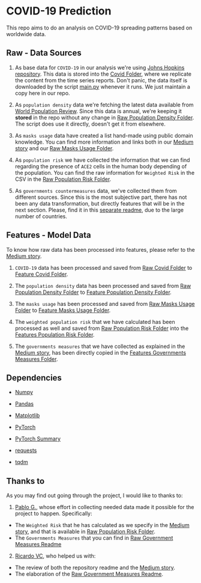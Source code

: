 # COVID-19 Prediction

This repo aims to do an analysis on COVID-19 spreading patterns based on worldwide data.

## Raw - Data Sources

1. As base data for `COVID-19` in our analysis we're using [Johns Hopkins repository](https://github.com/CSSEGISandData/COVID-19/tree/master/csse_covid_19_data/csse_covid_19_time_series). This data is stored into the [Covid Folder](./data/raw/covid/), where we replicate the content from the time series reports. Don't panic, the data itself is downloaded by the script [main.py](./main.py) whenever it runs. We just maintain a copy here in our repo.

2. As `population density` data we're fetching the latest data available from [World Population Review](https://worldpopulationreview.com/countries/). Since this data is annual, we're keeping it **stored** in the repo without any change in [Raw Population Density Folder](./data/raw/popden/). The script does use it directly, doesn't get it from elsewhere.

3. As `masks usage` data have created a list hand-made using public domain knowledge. You can find more information and links both in our [Medium story](https://medium.com/@alvmarrod/predicting-covid-19-cases-with-machine-learning-454780a3a773) and our [Raw Masks Usage Folder](./data/raw/masks/).

4. As `population risk` we have collected the information that we can find regarding the presence of `ACE2` cells in the human body depending of the population. You can find the raw information for `Weighted Risk` in the CSV in the [Raw Population Risk Folder](./data/raw/poprisk/).

5. As `governments countermeasures` data, we've collected them from different sources. Since this is the most subjective part, there has not been any data transformation, but directly features that will be in the next section. Please, find it in this [separate readme](./data/raw/govme/Readme.md), due to the large number of countries.

## Features - Model Data

To know how raw data has been processed into features, please refer to the [Medium story](https://medium.com/@alvmarrod/predicting-covid-19-cases-with-machine-learning-454780a3a773).

1. `COVID-19` data has been processed and saved from [Raw Covid Folder](./data/raw/covid/) to [Feature Covid Folder](./data/features/covid/).

2. The `population density` data has been processed and saved from [Raw Population Density Folder](./data/raw/popden/) to [Feature Population Density Folder](./data/features/popden/).

3. The `masks usage` has been processed and saved from [Raw Masks Usage Folder](./data/raw/masks/) to [Feature Masks Usage Folder](./data/features/masks/).

4. The `weighted population risk` that we have calculated has been processed as well and saved from [Raw Population Risk Folder](./data/raw/poprisk/) into the [Features Population Risk Folder](./data/features/poprisk/).

5. The `governments measures` that we have collected as explained in the [Medium story](https://medium.com/@alvmarrod/predicting-covid-19-cases-with-machine-learning-454780a3a773), has been directly copied in the [Features Governments Measures Folder](./data/features/govme/).

## Dependencies

* [Numpy](https://github.com/numpy/numpy)
* [Pandas](https://github.com/pandas-dev/pandas)
* [Matplotlib](https://github.com/matplotlib/matplotlib)
* [PyTorch](https://pytorch.org/get-started/locally/)

* [PyTorch Summary](https://github.com/sksq96/pytorch-summary)
* [requests](https://github.com/psf/requests)
* [tqdm](https://github.com/tqdm/tqdm)

## Thanks to

As you may find out going through the project, I would like to thanks to:

1. [Pablo G.](), whose effort in collecting needed data made it possible for the project to happen. Specifically:

* The `Weighted Risk` that he has calculated as we specify in the [Medium story](https://medium.com/@alvmarrod/predicting-covid-19-cases-with-machine-learning-454780a3a773), and that is available in [Raw Population Risk Folder](./data/raw/poprisk/).
* The `Governments Measures` that you can find in [Raw Government Measures Readme](./data/raw/govme/Readme.md)

2. [Ricardo VC](), who helped us with:

* The review of both the repository readme and the [Medium story](https://medium.com/@alvmarrod/predicting-covid-19-cases-with-machine-learning-454780a3a773).
* The elaboration of the [Raw Government Measures Readme](./data/raw/govme/Readme.md).